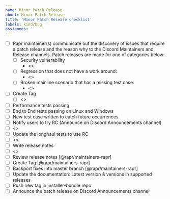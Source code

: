 ```yaml
---
name: Minor Patch Release
about: Minor Patch Release
title: 'Minor Patch Release Checklist'
labels: kind/bug
assignees: ''
---
```


- [ ] Rapr maintainer(s) communicate out the discovery of issues that require a patch release and the reason why to the Discord Maintainers and Release channels. Patch releases are made for one of categories below:
  - [ ] Security vulnerability
    - <>
  - [ ] Regression that does not have a work around:
    - <>
  - [ ] Broken mainline scenario that has a missing test case:
    - <>
- [ ] Create Tag
  - [ ] <>
- [ ] Performance tests passing
- [ ]  End to End tests passing on Linux and Windows
- [ ]  New test case written to catch future occurrences
- [ ]  Notify users to try RC (Announce on Discord Announcements channel)
  - [ ] <>
- [ ]  Update the longhaul tests to use RC
  - [ ] <>
- [ ]  Write release notes
  - [ ] <>
- [ ]  Review release notes [@rapr/maintainers-rapr]
- [ ]  Create Tag [@rapr/maintainers-rapr]
- [ ]  Backport fixes into master branch [@rapr/maintainers-rapr]
- [ ]  Update the documentation: Latest version & versions in supported releases
- [ ]  Push new tag in installer-bundle repo
- [ ]  Announce the patch release on Discord Announcements channel